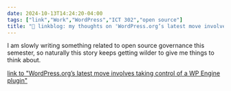 ```yaml
---
date: 2024-10-13T14:24:20-04:00
tags: ["link","Work","WordPress","ICT 302","open source"]
title: "🔗 linkblog: my thoughts on 'WordPress.org’s latest move involves taking control of a WP Engine plugin'"
---
```

I am slowly writing something related to open source governance this semester, so naturally this story keeps getting wilder to give me things to think about.

[link to "WordPress.org’s latest move involves taking control of a WP Engine plugin"](https://werd.io/2024/wordpressorgs-latest-move-involves-taking-control-of-a-wp-engine)